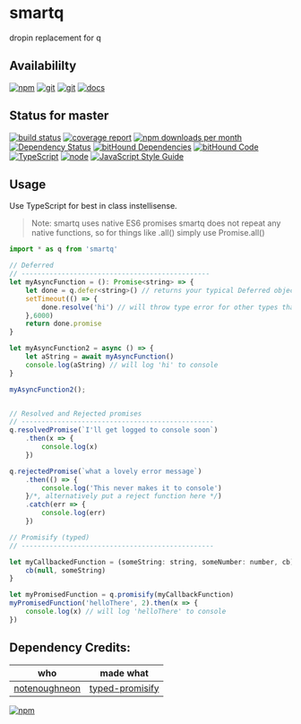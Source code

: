 # smartq
dropin replacement for q

## Availabililty
[![npm](https://push.rocks/assets/repo-button-npm.svg)](https://www.npmjs.com/package/smartq)
[![git](https://push.rocks/assets/repo-button-git.svg)](https://GitLab.com/pushrocks/smartq)
[![git](https://push.rocks/assets/repo-button-mirror.svg)](https://github.com/pushrocks/smartq)
[![docs](https://push.rocks/assets/repo-button-docs.svg)](https://pushrocks.gitlab.io/smartq/)

## Status for master
[![build status](https://GitLab.com/pushrocks/smartq/badges/master/build.svg)](https://GitLab.com/pushrocks/smartq/commits/master)
[![coverage report](https://GitLab.com/pushrocks/smartq/badges/master/coverage.svg)](https://GitLab.com/pushrocks/smartq/commits/master)
[![npm downloads per month](https://img.shields.io/npm/dm/smartq.svg)](https://www.npmjs.com/package/smartq)
[![Dependency Status](https://david-dm.org/pushrocks/smartq.svg)](https://david-dm.org/pushrocks/smartq)
[![bitHound Dependencies](https://www.bithound.io/github/pushrocks/smartq/badges/dependencies.svg)](https://www.bithound.io/github/pushrocks/smartq/master/dependencies/npm)
[![bitHound Code](https://www.bithound.io/github/pushrocks/smartq/badges/code.svg)](https://www.bithound.io/github/pushrocks/smartq)
[![TypeScript](https://img.shields.io/badge/TypeScript-2.x-blue.svg)](https://nodejs.org/dist/latest-v6.x/docs/api/)
[![node](https://img.shields.io/badge/node->=%206.x.x-blue.svg)](https://nodejs.org/dist/latest-v6.x/docs/api/)
[![JavaScript Style Guide](https://img.shields.io/badge/code%20style-standard-brightgreen.svg)](http://standardjs.com/)

## Usage
Use TypeScript for best in class instellisense.

> Note: smartq uses native ES6 promises
> smartq does not repeat any native functions, so for things like .all() simply use Promise.all()

```javascript
import * as q from 'smartq'

// Deferred
// -----------------------------------------------
let myAsyncFunction = (): Promise<string> => {
    let done = q.defer<string>() // returns your typical Deferred object
    setTimeout(() => {
        done.resolve('hi') // will throw type error for other types than string as argument ;)
    },6000)
    return done.promise
}

let myAsyncFunction2 = async () => {
    let aString = await myAsyncFunction()
    console.log(aString) // will log 'hi' to console
}

myAsyncFunction2();


// Resolved and Rejected promises
// ------------------------------------------------
q.resolvedPromise(`I'll get logged to console soon`)
    .then(x => {
        console.log(x)
    })

q.rejectedPromise(`what a lovely error message`)
    .then(() => {
        console.log('This never makes it to console')
    }/*, alternatively put a reject function here */)
    .catch(err => {
        console.log(err)
    })

// Promisify (typed)
// ------------------------------------------------

let myCallbackedFunction = (someString: string, someNumber: number, cb) => {
    cb(null, someString)
}

let myPromisedFunction = q.promisify(myCallbackFunction)
myPromisedFunction('helloThere', 2).then(x => {
    console.log(x) // will log 'helloThere' to console
})

```

## Dependency Credits:
who | made what
-- | --
[notenoughneon](https://www.npmjs.com/~notenoughneon) | [typed-promisify](https://www.npmjs.com/package/typed-promisify)

[![npm](https://push.rocks/assets/repo-header.svg)](https://push.rocks)
